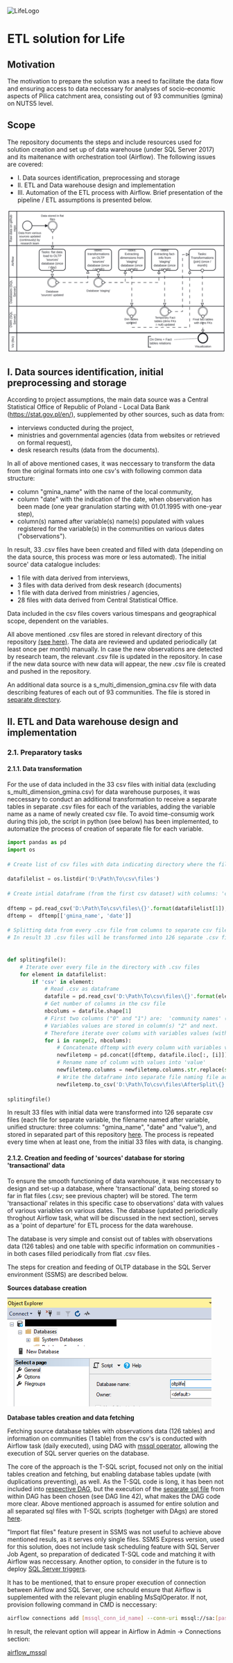 ![LifeLogo](https://github.com/cam48eco/LifeDWH/blob/main/img/LIFE.png)

# ETL solution for Life

## Motivation 
The motivation to prepare the solution was a need to facilitate the data flow and ensuring access to data neccessary for analyses of socio-economic aspects of Pilica catchment area, consisting out of 93 communities  (gmina) on NUTS5 level.


## Scope
The repository documents the steps and include resources used for solution creation and set up of data warehouse (under SQL Server 2017) and its maitenance with orchestration tool (Airflow).
The following issues are covered:
- I. Data sources identification, preprocessing and storage 
- II. ETL and Data warehouse design and implementation
- III. Automation of the ETL process with Airflow.
Brief presentation of the pipeline / ETL assumptions is presented below.

![LifeBPM](https://github.com/cam48eco/LifeDWH/blob/main/img/diagram_Airflow.svg)


## I. Data sources identification, initial preprocessing and storage 

According to project assumptions, the main data source was a Central Statistical Office of Republic of Poland - Local Data Bank (https://stat.gov.pl/en/), supplemented by other sources, such as data from:
- interviews conducted during the project, 
- ministries and governmental agencies (data from websites or retrieved on formal request),
- desk research results (data from the documents). 

In all of above mentioned cases, it was neccessary to transform the data from the original formats into one csv's with following common data structure:  
- column "gmina_name" with the name of the local community,
- column "date" with the indication of the date, when observation has been made (one year granulation starting with 01.01.1995 with one-year step),
- column(s) named after variable(s) name(s) populated with values registered for the variable(s) in the communities on various dates ("observations").   

In result, 33 .csv files have been created and filled with data (depending on the data source, this process was more or less automated). The initial source' data catalogue includes: 
- 1 file with data derived from interviews,
- 3 files with data derived from desk research (documents)
- 1 file with data derived from ministries / agencies, 
- 28 files with data derived from Central Statistical Office.

Data included in the csv files covers various timespans and geographical scope, dependent on the variables. 

All above mentioned .csv files are stored in relevant directory of this repository [(see here)](https://github.com/cam48eco/LifeDWH/tree/main/data/observations). The data are reviewed and updated periodically (at least once per month) manually. In case the new observations are detected by research team, the relevant .csv file is updated in the repository. In case if the new data source with new data will appear, the new .csv file is created and pushed in the repository.

An additional data source is a s_multi_dimension_gmina.csv file with data describing features of each out of 93 communities. The file is stored in [separate directory](https://github.com/cam48eco/LifeDWH/tree/main/data/communities). 

## II. ETL and Data warehouse design and implementation


### 2.1. Preparatory tasks  

#### 2.1.1. Data transformation 

For the use of data included in the 33 csv files with initial data (excluding s_multi_dimension_gmina.csv) for data warehouse purposes, it was neccessary to conduct an additional transformation to receive a separate tables in separate .csv files for each of the variables, adding the variable name as a name of newly created csv file. To avoid time-consumig work during this job, the script in python (see below) has been implemented, to automatize the process of creation of separate file for each variable. 

```python 
import pandas as pd
import os 

# Create list of csv files with data indicating directory where the files are stored  

datafilelist = os.listdir('D:\Path\To\csv\files')

# Create intial dataframe (from the first csv dataset) with columns: 'community names' and 'dates of observation'

dftemp = pd.read_csv('D:\Path\To\csv\files\{}'.format(datafilelist[1]), sep = ";")  
dftemp =  dftemp[['gmina_name', 'date']]

# Splitting data from every .csv file from columns to separate csv files - one for each variable  
# In result 33 .csv files will be transformed into 126 separate .csv files (each file for separate variable, the filename named after variable, unified structure). 


def splitingfile():
    # Iterate over every file in the directory with .csv files 
    for element in datafilelist:
        if 'csv' in element:
            # Read .csv as dataframe 
            datafile = pd.read_csv('D:\Path\To\csv\files\{}'.format(element), sep = ";")  
            # Get number of columns in the csv file 
            nbcolums = datafile.shape[1]
            # First two columns ("0" and "1") are:  'community names' ("0") and 'years of observation' ("1")
            # Variables values are stored in column(s) "2" and next.   
            # Therefore iterate over colums with variables values (with number "2" or over) 
            for i in range(2, nbcolums):
                # Concatenate dftemp with every column with variables values from csv file 
                newfiletemp = pd.concat([dftemp, datafile.iloc[:, [i]]], axis = 1)
                # Rename name of column with values into 'value' 
                newfiletemp.columns = newfiletemp.columns.str.replace(str(newfiletemp.columns[2]), 'value')
                # Write the dataframe into separate file naming file according to variable name
                newfiletemp.to_csv('D:\Path\To\csv\files\AfterSplit\{}.csv'.format(datafile.columns[i]), sep = ";", index=False) 

splitingfile()

```
In result 33 files with initial data were transformed into 126 separate csv files (each file for separate variable, the filename named after variable, unified structure: three columns: "gmina_name", "date" and "value"), and stored in separated part of this repository [here](https://github.com/cam48eco/LifeDWH/tree/main/data/observationssplit). The process is repeated every time when at least one, from the initial 33 files with data, is changing.  

 
#### 2.1.2. Creation and feeding of 'sources' database for storing 'transactional' data 

To ensure the smooth functioning of data warehouse, it was neccessary to design and set-up a database, where 'transactional' data, being stored so far in flat files (.csv; see previous chapter) will be stored. 
The term 'transactional' relates in this specific case to observations' data with values of various variables on various dates. The database (updated periodically throghout Airflow task, what will be discussed in the next section), serves as a 'point of departure' for ETL process for the data warehouse. 

The database is very simple and consist out of tables with observations data (126 tables) and one table with specific information on communities - in both cases filled periodically from flat .csv files. 

The steps for creation and feeding of OLTP database in the SQL Server environment (SSMS) are described below. 


**Sources database creation**

![OltpLogo](https://github.com/cam48eco/LifeDWH/blob/main/img/CreateOLTP.png)


**Database tables creation and data fetching** 

Fetching source database tables with observations data (126 tables) and information on communities (1 table) from the csv's is conducted with Airflow task (daily executed), using DAG with [mssql operator](https://airflow.apache.org/docs/apache-airflow-providers-microsoft-mssql/stable/operators.html), allowing the execution of SQL server queries on the database. 

The core of the approach is the T-SQL script, focused not only on the initial tables creation and fetching, but enabling database tables update (with duplications preventing), as well. As the T-SQL code is long, it has been not included into [respective DAG](https://github.com/cam48eco/LifeDWH/tree/main/dags/C0_dblife_insertDataIntoSourceTables.py), but the execution of the [separate sql file](https://github.com/cam48eco/LifeDWH/tree/main/dags/C0_insertDataIntoSourceTables_from_csvs.sql) from within DAG has been chosen (see DAG line 42), what makes the DAG code more clear. 
Above mentioned approach is assumed for entire solution and all separated sql files with T-SQL scripts (toghetger with DAgs) are stored [here](https://github.com/cam48eco/LifeDWH/tree/main/dags). 

"Import flat files" feature present in SSMS was not useful to achieve above mentioned resuls, as it serves only single files. SSMS Express version, used for this solution, does not include task scheduling feature with SQL Server Job Agent, so preparation of dedicated T-SQL code and matching it with Airflow was neccessary. Another option, to consider in the future is to deploy [SQL Server triggers](https://learn.microsoft.com/en-us/sql/t-sql/statements/create-trigger-transact-sql?view=sql-server-ver16). 

It has to be mentioned, that to ensure proper execution of connection between Airflow and SQL Server, one schould ensure that Airflow is supplemented with the relevant plugin enabling MsSqlOperator. If not, provision following command in CMD is neccessary:

```bash
airflow connections add [mssql_conn_id_name] --conn-uri mssql://sa:[password]@[sever_ip]:[port]
```

In result, the relevant option will appear in Airflow in Admin -> Connections section: 

[airflow_mssql](https://github.com/cam48eco/LifeDWH/blob/main/img/Airflow_Mssql.png)






















 





